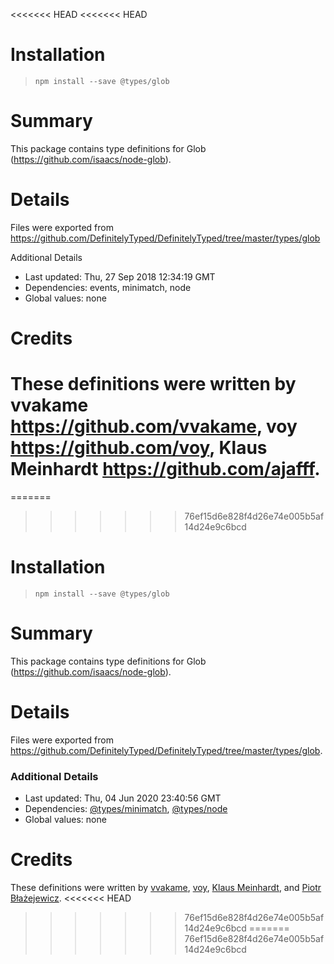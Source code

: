 <<<<<<< HEAD
<<<<<<< HEAD
# Installation
> `npm install --save @types/glob`

# Summary
This package contains type definitions for Glob (https://github.com/isaacs/node-glob).

# Details
Files were exported from https://github.com/DefinitelyTyped/DefinitelyTyped/tree/master/types/glob

Additional Details
 * Last updated: Thu, 27 Sep 2018 12:34:19 GMT
 * Dependencies: events, minimatch, node
 * Global values: none

# Credits
These definitions were written by vvakame <https://github.com/vvakame>, voy <https://github.com/voy>, Klaus Meinhardt <https://github.com/ajafff>.
=======
=======
>>>>>>> 76ef15d6e828f4d26e74e005b5af14d24e9c6bcd
# Installation
> `npm install --save @types/glob`

# Summary
This package contains type definitions for Glob (https://github.com/isaacs/node-glob).

# Details
Files were exported from https://github.com/DefinitelyTyped/DefinitelyTyped/tree/master/types/glob.

### Additional Details
 * Last updated: Thu, 04 Jun 2020 23:40:56 GMT
 * Dependencies: [@types/minimatch](https://npmjs.com/package/@types/minimatch), [@types/node](https://npmjs.com/package/@types/node)
 * Global values: none

# Credits
These definitions were written by [vvakame](https://github.com/vvakame), [voy](https://github.com/voy), [Klaus Meinhardt](https://github.com/ajafff), and [Piotr Błażejewicz](https://github.com/peterblazejewicz).
<<<<<<< HEAD
>>>>>>> 76ef15d6e828f4d26e74e005b5af14d24e9c6bcd
=======
>>>>>>> 76ef15d6e828f4d26e74e005b5af14d24e9c6bcd

